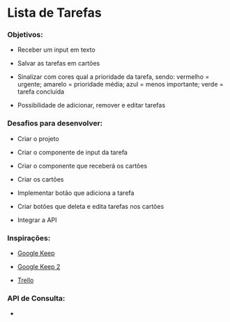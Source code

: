 # Lista de Tarefas

### Objetivos:

- Receber um input em texto

- Salvar as tarefas em cartões

- Sinalizar com cores qual a prioridade da tarefa, sendo: vermelho = urgente; amarelo = prioridade média; azul = menos importante; verde = tarefa concluída

- Possibilidade de adicionar, remover e editar tarefas

### Desafios para desenvolver:

- Criar o projeto

- Criar o componente de input da tarefa

- Criar o componente que receberá os cartões

- Criar os cartões

- Implementar botão que adiciona a tarefa

- Criar botões que deleta e edita tarefas nos cartões

- Integrar a API 

### Inspirações:

- [Google Keep](https://criatilha.com.br/wp-content/uploads/2018/05/google-keep.jpg)

- [Google Keep 2](https://img.ibxk.com.br/2014/11/27/27085007394007.jpg?w=1120&h=420&mode=crop&scale=both)

- [Trello](https://d2k1ftgv7pobq7.cloudfront.net/meta/u/res/images/create-a-board/2a6cc1bc24e782bb4dd4de4c3120054d/01.png)

### API de Consulta:

- 

